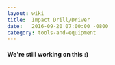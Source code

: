 ```yaml
---
layout: wiki
title:  Impact Drill/Driver
date:   2016-09-20 07:00:00 -0800
category: tools-and-equipment
---
```


#### We're still working on this :)
